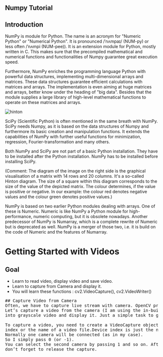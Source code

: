 ## Numpy Tutorial


## Introduction


NumPy is module for Python. The name is an acronym for "Numeric Python" or "Numerical Python". It is pronounced /ˈnʌmpaɪ/ (NUM-py) or less often /ˈnʌmpi (NUM-pee)). It is an extension module for Python, mostly written in C. This makes sure that the precompiled mathematical and numerical functions and functionalities of Numpy guarantee great execution speed.

Furthermore, NumPy enriches the programming language Python with powerful data structures, implementing multi-dimensional arrays and matrices. These data structures guarantee efficient calculations with matrices and arrays. The implementation is even aiming at huge matrices and arrays, better know under the heading of "big data". Besides that the module supplies a large library of high-level mathematical functions to operate on these matrices and arrays.

![hinton](https://user-images.githubusercontent.com/31289155/47040894-12cc7b80-d1a5-11e8-9be2-4330293a5a03.png)


SciPy (Scientific Python) is often mentioned in the same breath with NumPy. SciPy needs Numpy, as it is based on the data structures of Numpy and furthermore its basic creation and manipulation functions. It extends the capabilities of NumPy with further useful functions for minimization, regression, Fourier-transformation and many others.

Both NumPy and SciPy are not part of a basic Python installation. They have to be installed after the Python installation. NumPy has to be installed before installing SciPy.

(Comment: The diagram of the image on the right side is the graphical visualisation of a matrix with 14 rows and 20 columns. It's a so-called Hinton diagram. The size of a square within this diagram corresponds to the size of the value of the depicted matrix. The colour determines, if the value is positive or negative. In our example: the colour red denotes negative values and the colour green denotes positive values.)

NumPy is based on two earlier Python modules dealing with arrays. One of these is Numeric. Numeric is like NumPy a Python module for high-performance, numeric computing, but it is obsolete nowadays. Another predecessor of NumPy is Numarray, which is a complete rewrite of Numeric but is deprecated as well. NumPy is a merger of those two, i.e. it is build on the code of Numeric and the features of Numarray.

# Getting Started with Videos
## Goal


* Learn to read video, display video and save video.
* Learn to capture from Camera and display it.
* You will learn these functions : cv2.VideoCapture(), cv2.VideoWriter()
<pre>## Capture Video from Camera
Often, we have to capture live stream with camera. OpenCV provides a very simple interface to this.
Let’s capture a video from the camera (I am using the in-built webcam of my laptop), convert it 
into grayscale video and display it. Just a simple task to get started.

To capture a video, you need to create a VideoCapture object. Its argument can be either the device
index or the name of a video file.Device index is just the number to specify which camera.
Normally one camera will be connected (as in my case). 
So I simply pass 0 (or -1).
You can select the second camera by passing 1 and so on. After that, you can capture frame-by-frame. But at the end,
don’t forget to release the capture.</pre>


